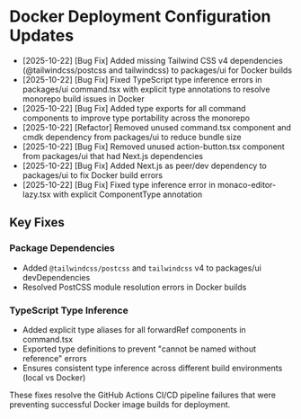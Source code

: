 # Docker Deployment Configuration Updates

- [2025-10-22] [Bug Fix] Added missing Tailwind CSS v4 dependencies (@tailwindcss/postcss and tailwindcss) to packages/ui for Docker builds
- [2025-10-22] [Bug Fix] Fixed TypeScript type inference errors in packages/ui command.tsx with explicit type annotations to resolve monorepo build issues in Docker
- [2025-10-22] [Bug Fix] Added type exports for all command components to improve type portability across the monorepo
- [2025-10-22] [Refactor] Removed unused command.tsx component and cmdk dependency from packages/ui to reduce bundle size
- [2025-10-22] [Bug Fix] Removed unused action-button.tsx component from packages/ui that had Next.js dependencies
- [2025-10-22] [Bug Fix] Added Next.js as peer/dev dependency to packages/ui to fix Docker build errors
- [2025-10-22] [Bug Fix] Fixed type inference error in monaco-editor-lazy.tsx with explicit ComponentType annotation

## Key Fixes

### Package Dependencies

- Added `@tailwindcss/postcss` and `tailwindcss` v4 to packages/ui devDependencies
- Resolved PostCSS module resolution errors in Docker builds

### TypeScript Type Inference

- Added explicit type aliases for all forwardRef components in command.tsx
- Exported type definitions to prevent "cannot be named without reference" errors
- Ensures consistent type inference across different build environments (local vs Docker)

These fixes resolve the GitHub Actions CI/CD pipeline failures that were preventing successful Docker image builds for deployment.
